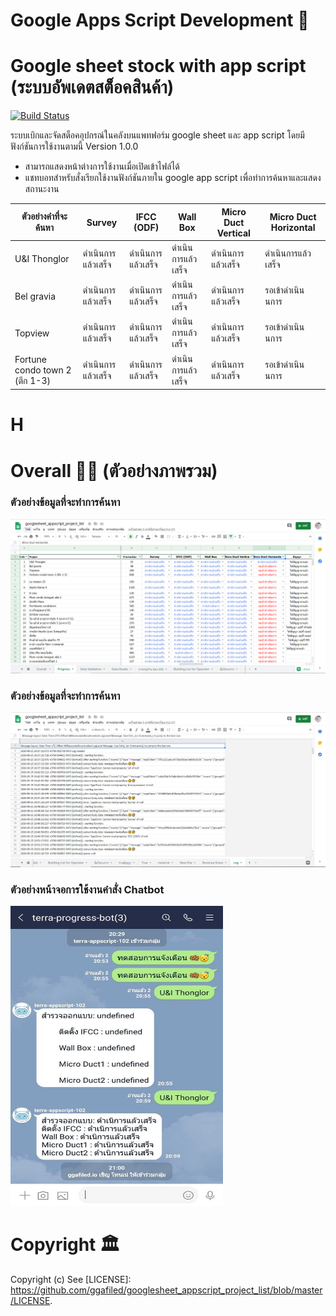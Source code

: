 # Google Apps Script Development 💯

# Google sheet stock with app script (ระบบอัพเดตสต็อคสินค้า)

[![Build Status](https://travis-ci.org/joemccann/dillinger.svg?branch=master)](https://travis-ci.org/joemccann/dillinger)

ระบบเบิกและจัดสต็อคอุปกรณ์ในคลังบนแพทฟอร์ม google sheet และ app script โดยมีฟังก์ชันการใช้งานตามนี้ Version 1.0.0

  - สามารถแสดงหน้าต่างการใช้งานเมื่อเปิดเข้าไฟล์ได้
  - แชทบอทสำหรับสั่งเรียกใช้งานฟังก์ชันภายใน google app script เพื่อทำการค้นหาและแสดงสถานะงาน

ตัวอย่างคำที่จะค้นหา | Survey	| IFCC (ODF) |	Wall Box	| Micro Duct Vertical	| Micro Duct Horizontal
------------ | ------------- | ------------- | ------------- | ------------- | -------------
U&I Thonglor | ดำเนินการแล้วเสร็จ | ดำเนินการแล้วเสร็จ |  ดำเนินการแล้วเสร็จ |  ดำเนินการแล้วเสร็จ |  ดำเนินการแล้วเสร็จ 
Bel gravia | ดำเนินการแล้วเสร็จ |  ดำเนินการแล้วเสร็จ |  ดำเนินการแล้วเสร็จ |  ดำเนินการแล้วเสร็จ |  รอเข้าดำเนินนการ 
Topview | ดำเนินการแล้วเสร็จ |  ดำเนินการแล้วเสร็จ |  ดำเนินการแล้วเสร็จ |  ดำเนินการแล้วเสร็จ |  รอเข้าดำเนินนการ 
Fortune condo town 2 (ตึก 1-3) | ดำเนินการแล้วเสร็จ |  ดำเนินการแล้วเสร็จ |  ดำเนินการแล้วเสร็จ |  ดำเนินการแล้วเสร็จ | รอเข้าดำเนินนการ 

# H

# Overall 🍚🍣 (ตัวอย่างภาพรวม)
### ตัวอย่างข้อมูลที่จะทำการค้นหา
![Main Panel UI](https://github.com/ggafiled/googlesheet_appscript_project_list/blob/master/img/googlesheet_appscript_project_list_01.PNG)
### ตัวอย่างข้อมูลที่จะทำการค้นหา
![Main Panel UI](https://github.com/ggafiled/googlesheet_appscript_project_list/blob/master/img/googlesheet_appscript_project_list_02.PNG)
### ตัวอย่างหน้าจอการใช้งานคำสั่ง Chatbot 
<img src="https://github.com/ggafiled/googlesheet_appscript_project_list/blob/master/img/terra-project-bot01.jpg" alt="Terra Bot" width="340" height="480">

# Copyright 🏛
Copyright (c) See [LICENSE]: https://github.com/ggafiled/googlesheet_appscript_project_list/blob/master/LICENSE.
